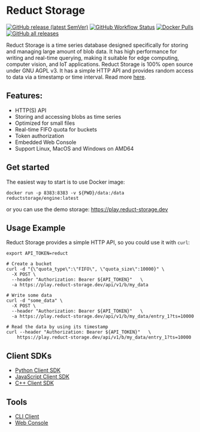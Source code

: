 # Reduct Storage

[![GitHub release (latest SemVer)](https://img.shields.io/github/v/release/reduct-storage/reduct-storage)](https://github.com/reduct-storage/reduct-storage/releases/latest)
[![GitHub Workflow Status](https://img.shields.io/github/workflow/status/reduct-storage/reduct-storage/ci)](https://github.com/reduct-storage/reduct-storage/actions)
[![Docker Pulls](https://img.shields.io/docker/pulls/reductstorage/engine)](https://hub.docker.com/r/reductstorage/engine)
[![GitHub all releases](https://img.shields.io/github/downloads/reduct-storage/reduct-storage/total)](https://github.com/reduct-storage/reduct-storage/releases/latest)

Reduct Storage is a time series database designed specifically for storing and managing large amount of blob data. It has high performance for writing and real-time querying, making it suitable for edge computing, computer vision, and IoT applications. Reduct Storage is 100% open source under GNU AGPL v3. 
It has a simple HTTP API and provides random access to data via a timestamp or time interval. Read more [here](https://docs.reduct-storage.dev/).

## Features:

* HTTP(S) API
* Storing and accessing blobs as time series
* Optimized for small files
* Real-time FIFO quota for buckets
* Token authorization
* Embedded Web Console
* Support Linux, MacOS and Windows on AMD64

## Get started

The easiest way to start is to use Docker image:

```shell
docker run -p 8383:8383 -v ${PWD}/data:/data reductstorage/engine:latest
```

or you can use the demo storage: https://play.reduct-storage.dev

## Usage Example

Reduct Storage provides a simple HTTP API, so you could use it with `curl`:

```shell
export API_TOKEN=reduct

# Create a bucket
curl -d "{\"quota_type\":\"FIFO\", \"quota_size\":10000}" \
  -X POST \
  --header "Authorization: Bearer ${API_TOKEN}"   \
  -a https://play.reduct-storage.dev/api/v1/b/my_data

# Write some data
curl -d "some_data" \
  -X POST \
  --header "Authorization: Bearer ${API_TOKEN}"   \
  -a https://play.reduct-storage.dev/api/v1/b/my_data/entry_1?ts=10000

# Read the data by using its timestamp
curl --header "Authorization: Bearer ${API_TOKEN}"   \
    https://play.reduct-storage.dev/api/v1/b/my_data/entry_1?ts=10000
```

## Client SDKs

* [Python Client SDK](https://github.com/reduct-storage/reduct-py)
* [JavaScript Client SDK](https://github.com/reduct-storage/reduct-js)
* [C++ Client SDK](https://github.com/reduct-storage/reduct-cpp)

## Tools

* [CLI Client](https://github.com/reduct-storage/reduct-cli)
* [Web Console](https://github.com/reduct-storage/web-console)
